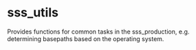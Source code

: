 # sss_utils
Provides functions for common tasks in the sss_production, e.g. determining basepaths based on the operating system.
